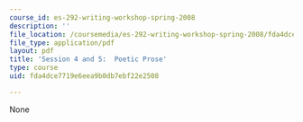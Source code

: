 ```yaml
---
course_id: es-292-writing-workshop-spring-2008
description: ''
file_location: /coursemedia/es-292-writing-workshop-spring-2008/fda4dce7719e6eea9b0db7ebf22e2508_MITES_292S08_ses4_5_asgn.pdf
file_type: application/pdf
layout: pdf
title: 'Session 4 and 5:  Poetic Prose'
type: course
uid: fda4dce7719e6eea9b0db7ebf22e2508

---
```

None